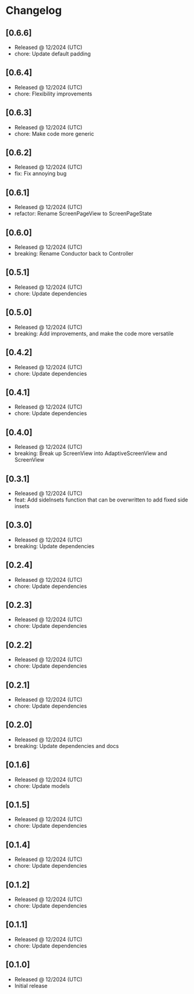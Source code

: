# Changelog

## [0.6.6]

- Released @ 12/2024 (UTC)
- chore: Update default padding

## [0.6.4]

- Released @ 12/2024 (UTC)
- chore: Flexibility improvements

## [0.6.3]

- Released @ 12/2024 (UTC)
- chore: Make code more generic

## [0.6.2]

- Released @ 12/2024 (UTC)
- fix: Fix annoying bug

## [0.6.1]

- Released @ 12/2024 (UTC)
- refactor: Rename ScreenPageView to ScreenPageState

## [0.6.0]

- Released @ 12/2024 (UTC)
- breaking: Rename Conductor back to Controller

## [0.5.1]

- Released @ 12/2024 (UTC)
- chore: Update dependencies

## [0.5.0]

- Released @ 12/2024 (UTC)
- breaking: Add improvements, and make the code more versatile

## [0.4.2]

- Released @ 12/2024 (UTC)
- chore: Update dependencies

## [0.4.1]

- Released @ 12/2024 (UTC)
- chore: Update dependencies

## [0.4.0]

- Released @ 12/2024 (UTC)
- breaking: Break up ScreenView into AdaptiveScreenView and ScreenView

## [0.3.1]

- Released @ 12/2024 (UTC)
- feat: Add sideInsets function that can be overwritten to add fixed side insets

## [0.3.0]

- Released @ 12/2024 (UTC)
- breaking: Update dependencies

## [0.2.4]

- Released @ 12/2024 (UTC)
- chore: Update dependencies

## [0.2.3]

- Released @ 12/2024 (UTC)
- chore: Update dependencies

## [0.2.2]

- Released @ 12/2024 (UTC)
- chore: Update dependencies

## [0.2.1]

- Released @ 12/2024 (UTC)
- chore: Update dependencies

## [0.2.0]

- Released @ 12/2024 (UTC)
- breaking: Update dependencies and docs

## [0.1.6]

- Released @ 12/2024 (UTC)
- chore: Update models

## [0.1.5]

- Released @ 12/2024 (UTC)
- chore: Update dependencies

## [0.1.4]

- Released @ 12/2024 (UTC)
- chore: Update dependencies

## [0.1.2]

- Released @ 12/2024 (UTC)
- chore: Update dependencies

## [0.1.1]

- Released @ 12/2024 (UTC)
- chore: Update dependencies

## [0.1.0]

- Released @ 12/2024 (UTC)
- Initial release
